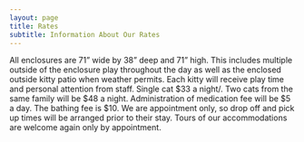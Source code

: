 ```yaml
---
layout: page
title: Rates
subtitle: Information About Our Rates
---
```


All enclosures are 71” wide by 38” deep and 71” high.  This includes multiple outside of the enclosure play throughout the day as well as the enclosed outside kitty patio when weather permits.  Each kitty will receive play time and personal attention from staff.  Single cat $33 a night/.  Two cats from the same family will be $48 a night.  Administration of medication fee will be $5 a day.  The bathing fee is $10.  We are appointment only, so drop off and pick up times will be arranged prior to their stay.  Tours of our accommodations are welcome again only by appointment.
